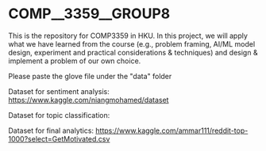 # COMP__3359__GROUP8

This is the repository for COMP3359 in HKU. In this project, we will apply what we have learned from the course (e.g., problem framing, AI/ML model design, experiment and practical considerations & techniques) and design & implement a problem of our own choice.

Please paste the glove file under the "data" folder

Dataset for sentiment analysis: 
https://www.kaggle.com/niangmohamed/dataset 

Dataset for topic classification: 

Dataset for final analytics: https://www.kaggle.com/ammar111/reddit-top-1000?select=GetMotivated.csv

